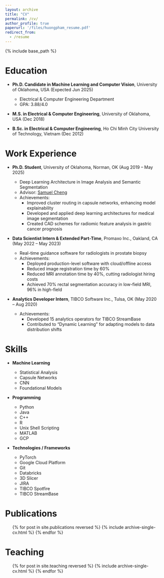 ```yaml
---
layout: archive
title: "CV"
permalink: /cv/
author_profile: true
paperurl: '/files/huongpham_resume.pdf'
redirect_from:
  - /resume
---
```


{% include base_path %}

# Education
* **Ph.D. Candidate in Machine Learning and Computer Vision**, University of Oklahoma, USA (Expected Jun 2025)  
  * Electrical & Computer Engineering Department  
  * GPA: 3.88/4.0  

* **M.S. in Electrical & Computer Engineering**, University of Oklahoma, USA (Dec 2018)  

* **B.Sc. in Electrical & Computer Engineering**, Ho Chi Minh City University of Technology, Vietnam (Dec 2012)  


# Work Experience
* **Ph.D. Student**, University of Oklahoma, Norman, OK (Aug 2019 – May 2025)  
  * Deep Learning Architecture in Image Analysis and Semantic Segmentation  
  * Advisor: [Samuel Cheng](https://samuelcheng.us)  
  * Achievements:
    * Improved cluster routing in capsule networks, enhancing model explainability  
    * Developed and applied deep learning architectures for medical image segmentation  
    * Created CAD schemes for radiomic feature analysis in gastric cancer prognosis  

* **Data Scientist Intern & Extended Part-Time**, Promaxo Inc., Oakland, CA (May 2022 – May 2023)  
  * Real-time guidance software for radiologists in prostate biopsy  
  * Achievements:
    * Deployed production-level software with cloud/offline access  
    * Reduced image registration time by 60%  
    * Reduced MRI annotation time by 40%, cutting radiologist hiring costs  
    * Achieved 70% rectal segmentation accuracy in low-field MRI, 96% in high-field  

* **Analytics Developer Intern**, TIBCO Software Inc., Tulsa, OK (May 2020 – Aug 2020)  
  * Achievements:
    * Developed 15 analytics operators for TIBCO StreamBase  
    * Contributed to “Dynamic Learning” for adapting models to data distribution shifts  


# Skills
* **Machine Learning**
  * Statistical Analysis  
  * Capsule Networks  
  * CNN  
  * Foundational Models  

* **Programming**
  * Python  
  * Java  
  * C++  
  * R  
  * Unix Shell Scripting  
  * MATLAB  
  * GCP  

* **Technologies / Frameworks**
  * PyTorch  
  * Google Cloud Platform  
  * Git  
  * Databricks  
  * 3D Slicer  
  * JIRA  
  * TIBCO Spotfire  
  * TIBCO StreamBase  


Publications
======
  <ul>{% for post in site.publications reversed %}
    {% include archive-single-cv.html %}
  {% endfor %}</ul>
  
Teaching
======
  <ul>{% for post in site.teaching reversed %}
    {% include archive-single-cv.html %}
  {% endfor %}</ul>

